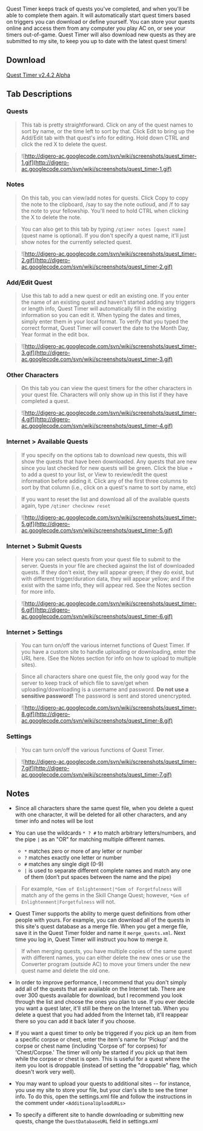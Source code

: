 Quest Timer keeps track of quests you've completed, and when you'll be able to complete them again. It will automatically start quest timers based on triggers you can download or define yourself. You can store your quests online and access them from any computer you play AC
on, or see your timers out-of-game. Quest Timer will also download new quests
as they are submitted to my site, to keep you up to date with the latest quest
timers!

## Download ##
[Quest Timer v2.4.2 Alpha](http://digero-ac.googlecode.com/files/Quest_Timer_v2.4.2%20Alpha.msi)

## Tab Descriptions ##
### Quests ###
> This tab is pretty straightforward. Click on any of the quest names to sort by name, or the time left to sort by that. Click Edit to bring up the Add/Edit tab with that quest's info for editing. Hold down CTRL and click the red X to delete the quest.

> ![http://digero-ac.googlecode.com/svn/wiki/screenshots/quest_timer-1.gif](http://digero-ac.googlecode.com/svn/wiki/screenshots/quest_timer-1.gif)

### Notes ###
> On this tab, you can view/add notes for quests. Click Copy to copy the note to the clipboard, /say to say the note outloud, and /f to say the note to your fellowship. You'll need to hold CTRL when clicking the X to delete the note.

> You can also get to this tab by typing `/qtimer notes [quest name]` (quest name is optional). If you don't specify a quest name, it'll just show notes for the currently selected quest.

> ![http://digero-ac.googlecode.com/svn/wiki/screenshots/quest_timer-2.gif](http://digero-ac.googlecode.com/svn/wiki/screenshots/quest_timer-2.gif)

### Add/Edit Quest ###
> Use this tab to add a new quest or edit an existing one. If you enter the name of an existing quest and haven't started adding any triggers or length info, Quest Timer will automatically fill in the existing information so you can edit it. When typing the dates and times, simply enter them in your local format. To verify that you typed the correct format, Quest Timer will convert the date to the Month Day, Year format in the edit box.

> ![http://digero-ac.googlecode.com/svn/wiki/screenshots/quest_timer-3.gif](http://digero-ac.googlecode.com/svn/wiki/screenshots/quest_timer-3.gif)

### Other Characters ###
> On this tab you can view the quest timers for the other characters in your quest file. Characters will only show up in this list if they have completed a quest.

> ![http://digero-ac.googlecode.com/svn/wiki/screenshots/quest_timer-4.gif](http://digero-ac.googlecode.com/svn/wiki/screenshots/quest_timer-4.gif)

### Internet > Available Quests ###
> If you specify on the options tab to download new quests, this will show the quests that have been downloaded. Any quests that are new since you last checked for new quests will be green. Click the blue + to add a quest to your list, or View to review/edit the quest information before adding it. Click any of the first three columns to sort by that column (i.e., click on a quest's name to sort by name, etc)

> If you want to reset the list and download all of the available quests again, type `/qtimer checknew reset`

> ![http://digero-ac.googlecode.com/svn/wiki/screenshots/quest_timer-5.gif](http://digero-ac.googlecode.com/svn/wiki/screenshots/quest_timer-5.gif)

### Internet > Submit Quests ###
> Here you can select quests from your quest file to submit to the server. Quests in your file are checked against the list of downloaded quests. If they don't exist, they will appear green; if they do exist, but with different trigger/duration data, they will appear yellow; and if the exist with the same info, they will appear red. See the Notes section for more info.

> ![http://digero-ac.googlecode.com/svn/wiki/screenshots/quest_timer-6.gif](http://digero-ac.googlecode.com/svn/wiki/screenshots/quest_timer-6.gif)

### Internet > Settings ###
> You can turn on/off the various internet functions of Quest Timer. If you have a custom site to handle uploading or downloading, enter the URL here. (See the Notes section for info on how to upload to multiple sites).

> Since all characters share one quest file, the only good way for the server to keep track of which file to save/get when uploading/downloading is a username and password. **Do not use a sensitive password!** The password is sent and stored unencrypted.

> ![http://digero-ac.googlecode.com/svn/wiki/screenshots/quest_timer-8.gif](http://digero-ac.googlecode.com/svn/wiki/screenshots/quest_timer-8.gif)

### Settings ###
> You can turn on/off the various functions of Quest Timer.

> ![http://digero-ac.googlecode.com/svn/wiki/screenshots/quest_timer-7.gif](http://digero-ac.googlecode.com/svn/wiki/screenshots/quest_timer-7.gif)

## Notes ##
  * Since all characters share the same quest file, when you delete a quest with one character, it will be deleted for all other characters, and any timer info and notes will be lost

  * You can use the wildcards `* ? #` to match arbitrary letters/numbers, and the pipe `|` as an "OR" for matching multiple different names.
    * `*` matches zero or more of any letter or number
    * `?` matches exactly one letter or number
    * `#` matches any single digit (0-9)
    * `|` is used to separate different complete names and match any one of them (don’t put spaces between the name and the pipe)

> For example, `*Gem of Enlightenment|*Gem of Forgetfulness` will match any of the gems in the Skill Change Quest; however, `*Gem of Enlightenment|Forgetfulness` will not.

  * Quest Timer supports the ability to merge quest definitions from other people with yours. For example, you can download all of the quests in this site's quest database as a merge file. When you get a merge file, save it in the Quest Timer folder and name it `merge_quests.xml`. Next time you log in, Quest Timer will instruct you how to merge it.
> If when merging quests, you have multiple copies of the same quest with different names, you can either delete the new ones or use the Converter program (outside AC) to move your timers under the new quest name and delete the old one.

  * In order to improve performance, I recommend that you don't simply add all of the quests that are available on the Internet tab. There are over 300 quests available for download, but I recommend you look through the list and choose the ones you plan to use. If you ever decide you want a quest later, it'll still be there on the Internet tab. When you delete a quest that you had added from the Internet tab, it'll reappear there so you can add it back later if you choose.

  * If you want a quest timer to only be triggered if you pick up an item from a specific corpse or chest, enter the item's name for 'Pickup' and the corpse or chest name (including 'Corpse of' for corpses) for 'Chest/Corpse.' The timer will only be started if you pick up that item while the corpse or chest is open. This is useful for a quest where the item you loot is droppable (instead of setting the "droppable" flag, which doesn't work very well).

  * You may want to upload your quests to additional sites -- for instance, you use my site to store your file, but your clan's site to see the timer info. To do this, open the settings.xml file and follow the instructions in the comment under `<AdditionalUploadURLs>`

  * To specify a different site to handle downloading or submitting new quests, change the `QuestDatabaseURL` field in settings.xml